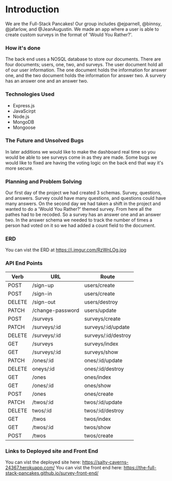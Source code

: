 # Introduction

We are the Full-Stack Pancakes! Our group includes @ejparnell,
@binnsy, @jafarlow, and @JeanAugustin. We made an app where a user
is able to create custom surveys in the format of 'Would You Rather?'.

### How it's done

The back end uses a NOSQL database to store our documents. There are four documents; users, one, two, and surveys. The user document hold all of our user information. The one document holds the information for answer one, and the two document holds the information for answer two. A survery has an answer one and an answer two.

### Technologies Used
* Express.js
* JavaScirpt
* Node.js
* MongoDB
* Mongoose

### The Future and Unsolved Bugs

In later additions we would like to make the dashboard real time so
you would be able to see surveys come in as they are made. Some bugs we would like to fixed are having the voting logic on the back end that way it's more secure.

### Planning and Problem Solving

Our first day of the project we had created 3 schemas. Survey, questions, and answers. Survey could have many questions, and questions could have many answers. On the second day we had taken a shift in the project and wanted to do a 'Would You Rather?' themed survey. From here all the pathes had to be recoded. So a survey has an answer one and an answer two. In the answer schema we needed to track the number of times a person had voted on it so we had added a count field to the document.

### ERD

 You can vist the ERD at https://i.imgur.com/RzWnLOg.jpg

### API End Points

| Verb | URL | Route |
|------|-----|-------|
| POST | /sign-up | users/create |
| POST | /sign-in | users/create |
| DELETE | /sign-out | users/destroy |
| PATCH | /change-password | users/update |
| POST | /surveys | surveys/create |
| PATCH | /surveys/:id | surveys/:id/update |
| DELETE | /surveys/:id | surveys/:id/destroy |
| GET | /surveys | surveys/index |
| GET | /surveys/:id  | surveys/show |
| PATCH | /ones/:id | ones/:id/update |
| DELETE | oneys/:id | ones/:id/destroy |
| GET | /ones | ones/index |
| GET | /ones/:id  | ones/show |
| POST | /ones | ones/create |
| PATCH | /twos/:id | twos/:id/update |
| DELETE | twos/:id | twos/:id/destroy |
| GET | /twos | twos/index |
| GET | /twos/:id  | twos/show |
| POST | /twos | twos/create |

### Links to Deployed site and Front End

You can vist the deployed site here: https://salty-caverns-24367.herokuapp.com/
You can vist the front end here: https://the-full-stack-pancakes.github.io/survey-front-end/ 
